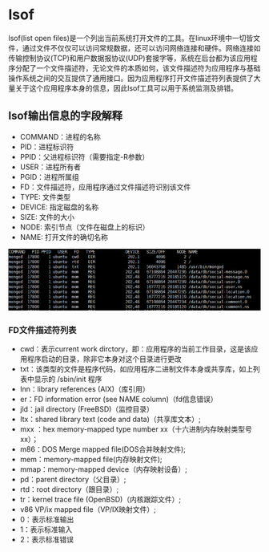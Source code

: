 # lsof

lsof(list open files)是一个列出当前系统打开文件的工具。在linux环境中一切皆文件，通过文件不仅仅可以访问常规数据，还可以访问网络连接和硬件。网络连接如传输控制协议(TCP)和用户数据报协议(UDP)套接字等，系统在后台都为该应用程序分配了一个文件描述符，无论文件的本质如何，该文件描述符为应用程序与基础操作系统之间的交互提供了通用接口。因为应用程序打开文件描述符列表提供了大量关于这个应用程序本身的信息，因此lsof工具可以用于系统监测及排错。

## lsof输出信息的字段解释

* COMMAND：进程的名称
* PID：进程标识符
* PPID：父进程标识符（需要指定-R参数）
* USER：进程所有者
* PGID：进程所属组
* FD：文件描述符，应用程序通过文件描述符识别该文件
* TYPE: 文件类型
* DEVICE: 指定磁盘的名称
* SIZE: 文件的大小
* NODE: 索引节点（文件在磁盘上的标识）
* NAME: 打开文件的确切名称

![lsof显示内容](/imgs/commonCmds/lsof.PNG)

### FD文件描述符列表

* cwd：表示current work dirctory，即：应用程序的当前工作目录，这是该应用程序启动的目录，除非它本身对这个目录进行更改
* txt：该类型的文件是程序代码，如应用程序二进制文件本身或共享库，如上列表中显示的 /sbin/init 程序
* lnn：library references (AIX)（库引用）
* er：FD information error (see NAME column)（fd信息错误）
* jld：jail directory (FreeBSD)（监控目录）
* ltx：shared library text (code and data)（共享库文本）;
* mxx ：hex memory-mapped type number xx（十六进制内存映射类型号xx）；
* m86：DOS Merge mapped file(DOS合并映射文件);
* mem：memory-mapped file(内存映射文件);
* mmap：memory-mapped device（内存映射设备）;
* pd：parent directory（父目录）;
* rtd：root directory（跟目录）;
* tr：kernel trace file (OpenBSD)（内核跟踪文件）;
* v86 VP/ix mapped file（VP/IX映射文件）;
* 0：表示标准输出
* 1：表示标准输入
* 2：表示标准错误
